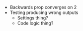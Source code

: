 - Backwards prop converges on 2
- Testing producing wrong outputs
    - Settings thing?
    - Code logic thing?